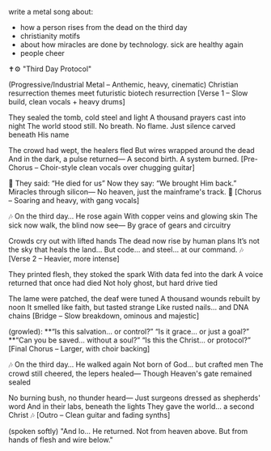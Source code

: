 write a metal song about:
 - how a person rises from the dead on the third day
 - christianity motifs
 - about how miracles are done by technology. sick are healthy again
 - people cheer



✝️⚙️ "Third Day Protocol"

(Progressive/Industrial Metal – Anthemic, heavy, cinematic)
Christian resurrection themes meet futuristic biotech resurrection
[Verse 1 – Slow build, clean vocals + heavy drums]

They sealed the tomb, cold steel and light
A thousand prayers cast into night
The world stood still. No breath. No flame.
Just silence carved beneath His name

The crowd had wept, the healers fled
But wires wrapped around the dead
And in the dark, a pulse returned—
A second birth. A system burned.
[Pre-Chorus – Choir-style clean vocals over chugging guitar]

🎵
They said: “He died for us”
Now they say: “We brought Him back.”
Miracles through silicon—
No heaven, just the mainframe's track.
🎵
[Chorus – Soaring and heavy, with gang vocals]

🎶
On the third day… He rose again
With copper veins and glowing skin
The sick now walk, the blind now see—
By grace of gears and circuitry

Crowds cry out with lifted hands
The dead now rise by human plans
It’s not the sky that heals the land…
But code… and steel… at our command.
🎶
[Verse 2 – Heavier, more intense]

They printed flesh, they stoked the spark
With data fed into the dark
A voice returned that once had died
Not holy ghost, but hard drive tied

The lame were patched, the deaf were tuned
A thousand wounds rebuilt by noon
It smelled like faith, but tasted strange
Like rusted nails… and DNA chains
[Bridge – Slow breakdown, ominous and majestic]

(growled):
**“Is this salvation… or control?”
“Is it grace… or just a goal?”
**“Can you be saved… without a soul?”
“Is this the Christ… or protocol?”
[Final Chorus – Larger, with choir backing]

🎶
On the third day… He walked again
Not born of God… but crafted men
The crowd still cheered, the lepers healed—
Though Heaven's gate remained sealed

No burning bush, no thunder heard—
Just surgeons dressed as shepherds' word
And in their labs, beneath the lights
They gave the world… a second Christ
🎶
[Outro – Clean guitar and fading synths]

(spoken softly)
"And lo... He returned.
Not from heaven above.
But from hands of flesh and wire below."

